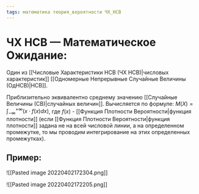 ```yaml
---
tags: математика теория_вероятности ЧХ_НСВ
---
```

# ЧХ НСВ — Математическое Ожидание:
Один из [[Числовые Характеристики НСВ (ЧХ НСВ)|числовых характеристик]] [[Одномерные Непрерывные Случайные Величины (ОдНСВ)|НСВ]].

 Приблизительно эквивалентно среднему значению [[Случайные Величины (СВ)|случайных величин]].
Вычисляется по формуле: $M(X) = \int^{+\infty}_{-\infty}{(x\cdot f(x)dx)}$, где $f(x)$ - [[Функция Плотности Вероятности|функция плотности]] (если [[Функция Плотности Вероятности|функция плотности]] задана не на всей числовой линии, а на определенном промежутке, то мы проводим интегрирование на этих определенных промежутках).

## Пример:
![[Pasted image 20220402172304.png]]

![[Pasted image 20220402172205.png]]